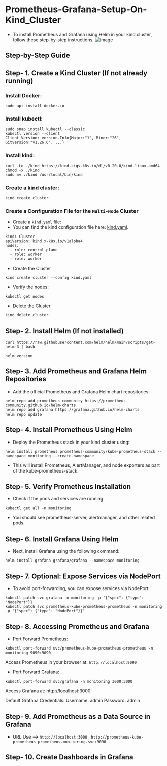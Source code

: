 # Prometheus-Grafana-Setup-On-Kind_Cluster
- To install Prometheus and Grafana using Helm in your kind cluster, follow these step-by-step instructions.
![image](https://github.com/user-attachments/assets/3d4d4501-8350-4abc-8ebf-0068992cfd57)

## Step-by-Step Guide

## Step- 1. Create a Kind Cluster (If not already running)

### Install Docker:
```
sudo apt install docker.io
```
### Install kubectl:
```
sudo snap install kubectl --classic
kubectl version --client
Client Version: version.Info{Major:"1", Minor:"26", GitVersion:"v1.26.0", ...}
```

### Install kind:
```
curl -Lo ./kind https://kind.sigs.k8s.io/dl/v0.20.0/kind-linux-amd64
chmod +x ./kind
sudo mv ./kind /usr/local/bin/kind
```

### Create a kind cluster:

```
kind create cluster
```

### Create a Configuration File for the `Multi-Node` Cluster
- Create a `kind.yaml` file:
- You can find the kind configuration file here: [kind.yaml](kind.yaml).
```
kind: Cluster
apiVersion: kind.x-k8s.io/v1alpha4
nodes:
  - role: control-plane
  - role: worker
  - role: worker

```
- Create the Cluster
```
kind create cluster --config kind.yaml
```
- Verify the nodes:
```
kubectl get nodes
```
- Delete the Cluster
```
kind delete cluster
```
## Step- 2. Install Helm (If not installed)
```
curl https://raw.githubusercontent.com/helm/helm/main/scripts/get-helm-3 | bash
```
```
helm version
```

## Step- 3. Add Prometheus and Grafana Helm Repositories
- Add the official Prometheus and Grafana Helm chart repositories:
```
helm repo add prometheus-community https://prometheus-community.github.io/helm-charts
helm repo add grafana https://grafana.github.io/helm-charts
helm repo update
```
## Step- 4. Install Prometheus Using Helm
- Deploy the Prometheus stack in your kind cluster using:
```
helm install prometheus prometheus-community/kube-prometheus-stack --namespace monitoring --create-namespace
```
- This will install Prometheus, AlertManager, and node exporters as part of the kube-prometheus-stack.

## Step- 5. Verify Prometheus Installation
- Check if the pods and services are running:
```
kubectl get all -n monitoring
```
- You should see prometheus-server, alertmanager, and other related pods.

## Step- 6. Install Grafana Using Helm
- Next, install Grafana using the following command:
```
helm install grafana grafana/grafana --namespace monitoring
```
## Step- 7. Optional: Expose Services via NodePort
- To avoid port-forwarding, you can expose services via NodePort:
```
kubectl patch svc grafana -n monitoring -p '{"spec": {"type": "NodePort"}}'
kubectl patch svc prometheus-kube-prometheus-prometheus -n monitoring -p '{"spec": {"type": "NodePort"}}'
```
## Step- 8. Accessing Prometheus and Grafana
- Port Forward Prometheus:
```
kubectl port-forward svc/prometheus-kube-prometheus-prometheus -n monitoring 9090:9090
```
Access Prometheus in your browser at:  `http://localhost:9090`

- Port Forward Grafana:
```
kubectl port-forward svc/grafana -n monitoring 3000:3000
```
Access Grafana at:
http://localhost:3000

Default Grafana Credentials:
Username: admin
Password: admin

## Step- 9. Add Prometheus as a Data Source in Grafana
- URL Use --> `http://localhost:3000` , `http://prometheus-kube-prometheus-prometheus.monitoring.svc:9090`

## Step- 10. Create Dashboards in Grafana
